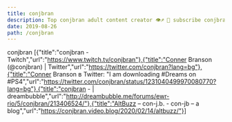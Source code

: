 ```yaml
---
title: conjbran
description: Top conjbran adult content creator 👁♐️ 👑 subscribe conjbran to my porn site below IG conjbran
date: 2019-08-26
path: /conjbran
---
```


conjbran
[{"title":"conjbran - Twitch","url":"https://www.twitch.tv/conjbran"},{"title":"Conner Branson (@conjbran) | Twitter","url":"https://twitter.com/conjbran?lang=bg"},{"title":"Conner Branson в Twitter: \"I am downloading #Dreams on #PS4","url":"https://twitter.com/conjbran/status/1231040499970080770?lang=bg"},{"title":"conjbran - | dreambubble","url":"http://dreambubble.me/forums/ewr-rio/5/conjbran/213406524/"},{"title":"AltBuzz – con-j.b. - con-jb – a blog","url":"https://conjbran.video.blog/2020/02/14/altbuzz/"}]

